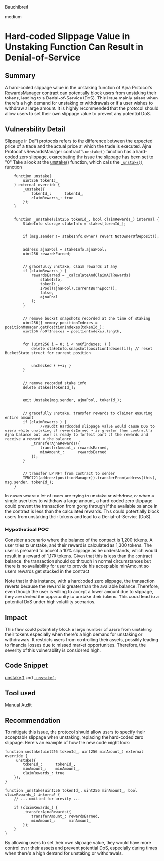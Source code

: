 Bauchibred

medium

# Hard-coded Slippage Value in Unstaking Function Can Result in Denial-of-Service


## Summary

A hard-coded slippage value in the unstaking function of Ajna Protocol's RewardsManager contract can potentially block users from unstaking their tokens, leading to a Denial-of-Service (DoS). This issue mainly arises when there's a high demand for unstaking or withdrawals or if a user wishes to withdraw a large amount. It is highly recommended that the protocol should allow users to set their own slippage value to prevent any potential DoS.

## Vulnerability Detail

Slippage in DeFi protocols refers to the difference between the expected price of a trade and the actual price at which the trade is executed. Ajna Protocol's RewardsManager contract's `unstake()` function has a hard-coded zero slippage, exarcebating the issue the slippage has been set to "0"
Take a look at the [unstake()](https://github.com/sherlock-audit/2023-04-ajna/blob/e2439305cc093204a0d927aac19d898f4a0edb3d/ajna-core/src/RewardsManager.sol#L216-L223) function, which calls the [`_unstake()`](https://github.com/sherlock-audit/2023-04-ajna/blob/e2439305cc093204a0d927aac19d898f4a0edb3d/ajna-core/src/RewardsManager.sol#L763-L814) function

```solidity
    function unstake(
        uint256 tokenId_
    ) external override {
        _unstake({
            tokenId_:      tokenId_,
            claimRewards_: true
        });
    }


    function _unstake(uint256 tokenId_, bool claimRewards_) internal {
        StakeInfo storage stakeInfo = stakes[tokenId_];


        if (msg.sender != stakeInfo.owner) revert NotOwnerOfDeposit();


        address ajnaPool = stakeInfo.ajnaPool;
        uint256 rewardsEarned;


        // gracefully unstake, claim rewards if any
        if (claimRewards_) {
            rewardsEarned = _calculateAndClaimAllRewards(
                stakeInfo,
                tokenId_,
                IPool(ajnaPool).currentBurnEpoch(),
                false,
                ajnaPool
            );
        }


        // remove bucket snapshots recorded at the time of staking
        uint256[] memory positionIndexes = positionManager.getPositionIndexes(tokenId_);
        uint256 noOfIndexes = positionIndexes.length;


        for (uint256 i = 0; i < noOfIndexes; ) {
            delete stakeInfo.snapshot[positionIndexes[i]]; // reset BucketState struct for current position


            unchecked { ++i; }
        }


        // remove recorded stake info
        delete stakes[tokenId_];


        emit Unstake(msg.sender, ajnaPool, tokenId_);


        // gracefully unstake, transfer rewards to claimer ensuring entire amount
        if (claimRewards_) {
                //@audit Hardcoded slippage value would cause DOS to users while unstaking if rewardsEarned > is greater than contract's Ajna balance but user is ready to forfeit part of the rewards and receive a reward < the balance
            _transferAjnaRewards({
                transferAmount_: rewardsEarned,
                minAmount_:      rewardsEarned
            });
        }


        // transfer LP NFT from contract to sender
        IERC721(address(positionManager)).transferFrom(address(this), msg.sender, tokenId_);
    }
```

In cases where a lot of users are trying to unstake or withdraw, or when a single user tries to withdraw a large amount, a hard-coded zero slippage could prevent the transaction from going through if the available balance in the contract is less than the calculated rewards. This could potentially block users from unstaking their tokens and lead to a Denial-of-Service (DoS).

### Hypothetical POC

Consider a scenario where the balance of the contract is 1,200 tokens. A user tries to unstake, and their reward is calculated as 1,300 tokens. The user is prepared to accept a 10% slippage as he understands, which would result in a reward of 1,170 tokens. Given that this is less than the contract balance, the transaction should go through in normal circumstances but there is no availability for user to provide his acceptable minAmount so users rewards get stucked in the contract

Note that in this instance, with a hardcoded zero slippage, the transaction reverts because the reward is greater than the available balance. Therefore, even though the user is willing to accept a lower amount due to slippage, they are denied the opportunity to unstake their tokens. This could lead to a potential DoS under high volatility scenarios.

## Impact

This flaw could potentially block a large number of users from unstaking their tokens especially when there's a high demand for unstaking or withdrawals. It restricts users from controlling their assets, possibly leading to financial losses due to missed market opportunities. Therefore, the severity of this vulnerability is considered high.

## Code Snippet

[unstake()](https://github.com/sherlock-audit/2023-04-ajna/blob/e2439305cc093204a0d927aac19d898f4a0edb3d/ajna-core/src/RewardsManager.sol#L216-L223) and [`_unstake()`](https://github.com/sherlock-audit/2023-04-ajna/blob/e2439305cc093204a0d927aac19d898f4a0edb3d/ajna-core/src/RewardsManager.sol#L763-L814)

## Tool used

Manual Audit

## Recommendation

To mitigate this issue, the protocol should allow users to specify their acceptable slippage when unstaking, replacing the hard-coded zero slippage. Here's an example of how the new code might look:

```solidity
function unstake(uint256 tokenId_, uint256 minAmount_) external override {
    _unstake({
        tokenId_:      tokenId_,
        minAmount_:    minAmount_,
        claimRewards_: true
    });
}

function _unstake(uint256 tokenId_, uint256 minAmount_, bool claimRewards_) internal {
    // ... omitted for brevity ...

    if (claimRewards_) {
        _transferAjnaRewards({
            transferAmount_: rewardsEarned,
            minAmount_:      minAmount_
        });
    }
}
```

By allowing users to set their own slippage value, they would have more control over their assets and prevent potential DoS, especially during times when there's a high demand for unstaking or withdrawals.
